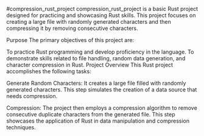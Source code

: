 #compression_rust_project
compression_rust_project is a basic Rust project designed for practicing and showcasing Rust skills. This project focuses on creating a large file with randomly generated characters and then compressing it by removing consecutive characters.

Purpose
The primary objectives of this project are:

To practice Rust programming and develop proficiency in the language.
To demonstrate skills related to file handling, random data generation, and character compression in Rust.
Project Overview
This Rust project accomplishes the following tasks:

Generate Random Characters: It creates a large file filled with randomly generated characters. This step simulates the creation of a data source that needs compression.

Compression: The project then employs a compression algorithm to remove consecutive duplicate characters from the generated file. This step showcases the application of Rust in data manipulation and compression techniques.
